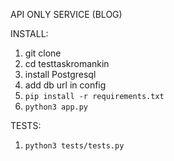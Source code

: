 API ONLY SERVICE (BLOG)

INSTALL:

1. git clone
2. cd testtaskromankin
3. install Postgresql
4. add db url in config
5. `pip install -r requirements.txt   `
6. `python3 app.py`


TESTS:

1. `python3 tests/tests.py`